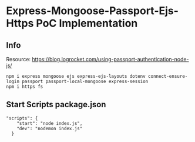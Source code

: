 
# Express-Mongoose-Passport-Ejs-Https PoC Implementation
## Info
Resource: https://blog.logrocket.com/using-passport-authentication-node-js/  
```
npm i express mongoose ejs express-ejs-layouts dotenv connect-ensure-login passport passport-local-mongoose express-session
npm i https fs
```

## Start Scripts package.json
```
"scripts": {
    "start": "node index.js",
    "dev": "nodemon index.js"
  }
```